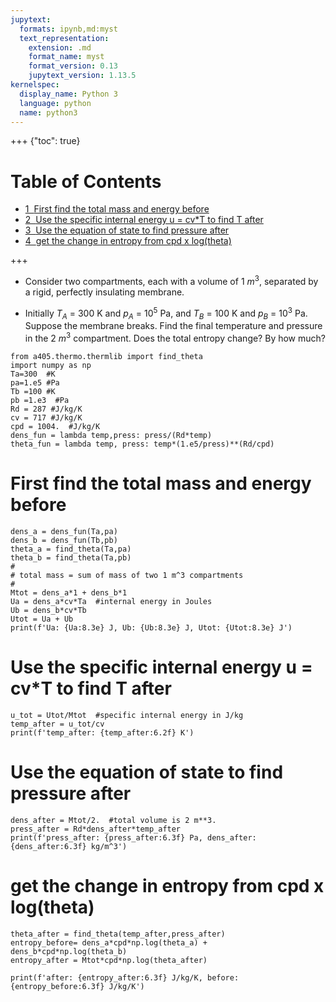 ```yaml
---
jupytext:
  formats: ipynb,md:myst
  text_representation:
    extension: .md
    format_name: myst
    format_version: 0.13
    jupytext_version: 1.13.5
kernelspec:
  display_name: Python 3
  language: python
  name: python3
---
```


+++ {"toc": true}

<h1>Table of Contents<span class="tocSkip"></span></h1>
<div class="toc" style="margin-top: 1em;"><ul class="toc-item"><li><span><a href="#First-find-the-total-mass-and-energy-before" data-toc-modified-id="First-find-the-total-mass-and-energy-before-1"><span class="toc-item-num">1&nbsp;&nbsp;</span>First find the total mass and energy before</a></span></li><li><span><a href="#Use-the-specific-internal-energy-u-=-cv*T--to-find-T-after" data-toc-modified-id="Use-the-specific-internal-energy-u-=-cv*T--to-find-T-after-2"><span class="toc-item-num">2&nbsp;&nbsp;</span>Use the specific internal energy u = cv*T  to find T after</a></span></li><li><span><a href="#Use-the-equation-of-state-to-find-pressure-after" data-toc-modified-id="Use-the-equation-of-state-to-find-pressure-after-3"><span class="toc-item-num">3&nbsp;&nbsp;</span>Use the equation of state to find pressure after</a></span></li><li><span><a href="#get-the-change-in-entropy-from-cpd-x-log(theta)" data-toc-modified-id="get-the-change-in-entropy-from-cpd-x-log(theta)-4"><span class="toc-item-num">4&nbsp;&nbsp;</span>get the change in entropy from cpd x log(theta)</a></span></li></ul></div>

+++

* Consider two compartments, each with a volume of 1 $m^3$, separated by a rigid, perfectly insulating membrane.
 
* Initially $T_A$ = 300 K and $p_A$ = $10^5$ Pa, and $T_B$ = 100 K and $p_B$ = $10^3$ Pa.  Suppose the membrane breaks.  Find the final temperature and pressure in the 2 $m^3$ compartment.   Does the total entropy change?  By how much?


```{code-cell} ipython3
from a405.thermo.thermlib import find_theta
import numpy as np
Ta=300  #K
pa=1.e5 #Pa
Tb =100 #K
pb =1.e3  #Pa
Rd = 287 #J/kg/K
cv = 717 #J/kg/K
cpd = 1004.  #J/kg/K
dens_fun = lambda temp,press: press/(Rd*temp)
theta_fun = lambda temp, press: temp*(1.e5/press)**(Rd/cpd)
```

# First find the total mass and energy before

```{code-cell} ipython3
dens_a = dens_fun(Ta,pa)
dens_b = dens_fun(Tb,pb)
theta_a = find_theta(Ta,pa)
theta_b = find_theta(Ta,pb)
#
# total mass = sum of mass of two 1 m^3 compartments
#
Mtot = dens_a*1 + dens_b*1
Ua = dens_a*cv*Ta  #internal energy in Joules
Ub = dens_b*cv*Tb
Utot = Ua + Ub
print(f'Ua: {Ua:8.3e} J, Ub: {Ub:8.3e} J, Utot: {Utot:8.3e} J')
```

# Use the specific internal energy u = cv*T  to find T after

```{code-cell} ipython3
u_tot = Utot/Mtot  #specific internal energy in J/kg
temp_after = u_tot/cv
print(f'temp_after: {temp_after:6.2f} K')
```

# Use the equation of state to find pressure after

```{code-cell} ipython3
dens_after = Mtot/2.  #total volume is 2 m**3.
press_after = Rd*dens_after*temp_after
print(f'press_after: {press_after:6.3f} Pa, dens_after: {dens_after:6.3f} kg/m^3')
```

# get the change in entropy from cpd x log(theta)

```{code-cell} ipython3
theta_after = find_theta(temp_after,press_after)
entropy_before= dens_a*cpd*np.log(theta_a) + dens_b*cpd*np.log(theta_b)
entropy_after = Mtot*cpd*np.log(theta_after)
```

```{code-cell} ipython3
print(f'after: {entropy_after:6.3f} J/kg/K, before: {entropy_before:6.3f} J/kg/K')
```

```{code-cell} ipython3

```
